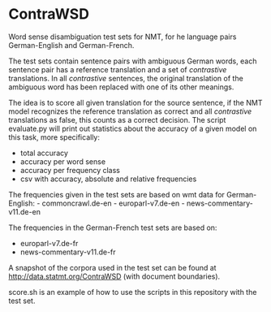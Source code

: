 # ContraWSD
Word sense disambiguation test sets for NMT, for he language pairs German-English and German-French.

The test sets contain sentence pairs with ambiguous German words, each sentence pair has a reference translation and a set of _contrastive_ translations. 
In all _contrastive_ sentences, the original translation of the ambiguous word has been replaced with one of its other meanings.

The idea is to score all given translation for the source sentence, if the NMT model recognizes the reference translation as correct and all _contrastive_ translations as false, this counts as a correct decision. 
The script evaluate.py will print out statistics about the accuracy of a given model on this task, more specifically:
 - total accuracy
 - accuracy per word sense
 - accuracy per frequency class 
 - csv with accuracy, absolute and relative frequencies
 
 The frequencies given in the test sets are based on wmt data for German-English:
    - commoncrawl.de-en
    - europarl-v7.de-en
    - news-commentary-v11.de-en
 
 The frequencies in the German-French test sets are based on:
  - europarl-v7.de-fr
  - news-commentary-v11.de-fr

A snapshot of the corpora used in the test set can be found at http://data.statmt.org/ContraWSD (with document boundaries).

score.sh is an example of how to use the scripts in this repository with the test set.

